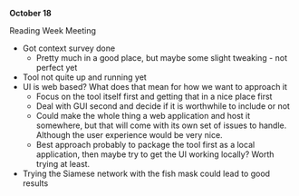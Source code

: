 **October 18**

Reading Week Meeting

- Got context survey done
	- Pretty much in a good place, but maybe some slight tweaking - not perfect yet
- Tool not quite up and running yet
- UI is web based? What does that mean for how we want to approach it
	- Focus on the tool itself first and getting that in a nice place first
	- Deal with GUI second and decide if it is worthwhile to include or not
	- Could make the whole thing a web application and host it somewhere, but that will come with its own set of issues to handle. Although the user experience would be very nice.
	- Best approach probably to package the tool first as a local application, then maybe try to get the UI working locally? Worth trying at least.
- Trying the Siamese network with the fish mask could lead to good results